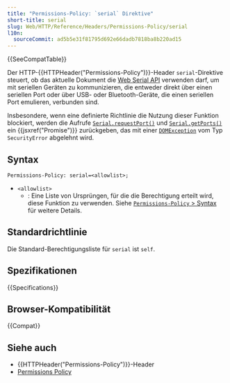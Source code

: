 ```yaml
---
title: "Permissions-Policy: `serial` Direktive"
short-title: serial
slug: Web/HTTP/Reference/Headers/Permissions-Policy/serial
l10n:
  sourceCommit: ad5b5e31f81795d692e66dadb7818ba8b220ad15
---
```


{{SeeCompatTable}}

Der HTTP-{{HTTPHeader("Permissions-Policy")}}-Header `serial`-Direktive steuert, ob das aktuelle Dokument die [Web Serial API](/de/docs/Web/API/Web_Serial_API) verwenden darf, um mit seriellen Geräten zu kommunizieren, die entweder direkt über einen seriellen Port oder über USB- oder Bluetooth-Geräte, die einen seriellen Port emulieren, verbunden sind.

Insbesondere, wenn eine definierte Richtlinie die Nutzung dieser Funktion blockiert, werden die Aufrufe [`Serial.requestPort()`](/de/docs/Web/API/Serial/requestPort) und [`Serial.getPorts()`](/de/docs/Web/API/Serial/getPorts) ein {{jsxref("Promise")}} zurückgeben, das mit einer [`DOMException`](/de/docs/Web/API/DOMException) vom Typ `SecurityError` abgelehnt wird.

## Syntax

```http
Permissions-Policy: serial=<allowlist>;
```

- `<allowlist>`
  - : Eine Liste von Ursprüngen, für die die Berechtigung erteilt wird, diese Funktion zu verwenden. Siehe [`Permissions-Policy` > Syntax](/de/docs/Web/HTTP/Reference/Headers/Permissions-Policy#syntax) für weitere Details.

## Standardrichtlinie

Die Standard-Berechtigungsliste für `serial` ist `self`.

## Spezifikationen

{{Specifications}}

## Browser-Kompatibilität

{{Compat}}

## Siehe auch

- {{HTTPHeader("Permissions-Policy")}}-Header
- [Permissions Policy](/de/docs/Web/HTTP/Guides/Permissions_Policy)
